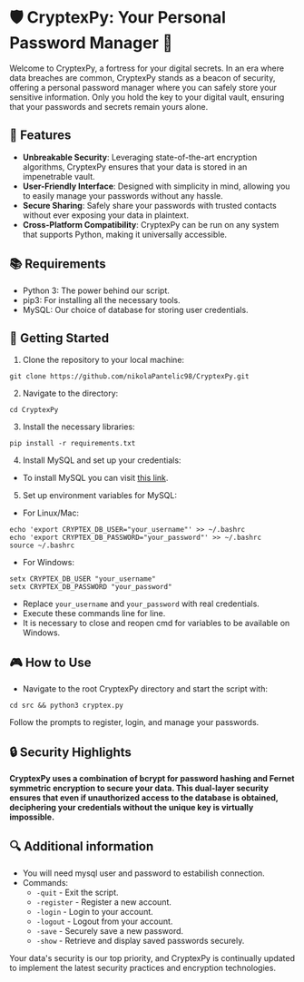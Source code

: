 # 🛡️ CryptexPy: Your Personal Password Manager 📝

Welcome to CryptexPy, a fortress for your digital secrets. In an era where data breaches are common, CryptexPy stands as a beacon of security, offering a personal password manager where you can safely store your sensitive information. Only you hold the key to your digital vault, ensuring that your passwords and secrets remain yours alone.

## 🌟 Features

- **Unbreakable Security**: Leveraging state-of-the-art encryption algorithms, CryptexPy ensures that your data is stored in an impenetrable vault.
- **User-Friendly Interface**: Designed with simplicity in mind, allowing you to easily manage your passwords without any hassle.
- **Secure Sharing**: Safely share your passwords with trusted contacts without ever exposing your data in plaintext.
- **Cross-Platform Compatibility**: CryptexPy can be run on any system that supports Python, making it universally accessible.

## 📚 Requirements

- Python 3: The power behind our script.
- pip3: For installing all the necessary tools.
- MySQL: Our choice of database for storing user credentials.

## 🚀 Getting Started

1. Clone the repository to your local machine:

```
git clone https://github.com/nikolaPantelic98/CryptexPy.git
```

2. Navigate to the directory:

```
cd CryptexPy
```

3. Install the necessary libraries:

```
pip install -r requirements.txt
```

4. Install MySQL and set up your credentials:

- To install MySQL you can visit [this link](https://www.simplilearn.com/tutorials/mysql-tutorial/mysql-workbench-installation).

5. Set up environment variables for MySQL:

- For Linux/Mac:

```
echo 'export CRYPTEX_DB_USER="your_username"' >> ~/.bashrc
echo 'export CRYPTEX_DB_PASSWORD="your_password"' >> ~/.bashrc
source ~/.bashrc
```

- For Windows:
```
setx CRYPTEX_DB_USER "your_username"
setx CRYPTEX_DB_PASSWORD "your_password"
```

* Replace `your_username` and `your_password` with real credentials.
* Execute these commands line for line.
* It is necessary to close and reopen cmd for variables to be available on Windows.

## 🎮 How to Use

* Navigate to the root CryptexPy directory and start the script with:

```
cd src && python3 cryptex.py
```
Follow the prompts to register, login, and manage your passwords.

## 🔒 Security Highlights

**CryptexPy uses a combination of bcrypt for password hashing and Fernet symmetric encryption to secure your data. This dual-layer security ensures that even if unauthorized access to the database is obtained, deciphering your credentials without the unique key is virtually impossible.**

## 🔍 Additional information

- You will need mysql user and password to estabilish connection.
- Commands:
  - `-quit` - Exit the script.
  - `-register` - Register a new account.
  - `-login` - Login to your account.
  - `-logout` - Logout from your account.
  - `-save` - Securely save a new password.
  - `-show` - Retrieve and display saved passwords securely.

Your data's security is our top priority, and CryptexPy is continually updated to implement the latest security practices and encryption technologies.
